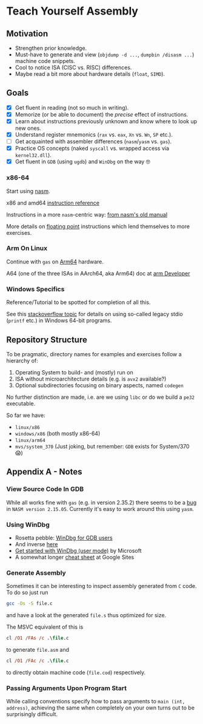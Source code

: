 # Teach Yourself Assembly

## Motivation

* Strengthen prior knowledge.
* Must-have to generate and view (`objdump -d ...`, `dumpbin /disasm ...`)
    machine code snippets.
* Cool to notice ISA (CISC vs. RISC) differences.
* Maybe read a bit more about hardware details (`float`, `SIMD`).

## Goals

* [x] Get fluent in reading (not so much in writing).
* [x] Memorize (or be able to document) the *precise* effect of instructions.
* [x] Learn about instructions previously unknown and know where to look up new ones.
* [x] Understand register mnemonics (`rax` vs. `eax`, `Xn` vs. `Wn`, `SP` etc.).
* [ ] Get acquainted with assembler differences (`nasm`/`yasm` vs. `gas`).
* [x] Practice OS concepts (naked `syscall` vs. wrapped access via `kernel32.dll`).
* [x] Get fluent in `GDB` (using `ugdb`) and `WinDbg` on the way 🤓

### x86-64

Start using [nasm](https://cs.lmu.edu/~ray/notes/nasmtutorial/).

x86 and amd64 [instruction reference](https://www.felixcloutier.com/x86/)

Instructions in a more `nasm`-centric way: [from nasm's  old manual](http://home.myfairpoint.net/fbkotler/nasmdocc.html)

More details on [floating point](https://rayseyfarth.com/asm/pdf/ch11-floating-point.pdf)
instructions which lend themselves to more exercises.

### Arm On Linux

Continue with `gas` on [Arm64](https://modexp.wordpress.com/2018/10/30/arm64-assembly/)
hardware.

A64 (one of the three ISAs in AArch64, aka Arm64) doc at [arm Developer](https://developer.arm.com/documentation/102374/0101)

### Windows Specifics

Reference/Tutorial to be spotted for completion of all this.

See this
[stackoverflow topic](https://stackoverflow.com/questions/64413414/unresolved-external-symbol-printf-in-windows-x64-assembly-programming-with-nasm)
for details on using so-called legacy stdio (`printf` etc.) in Windows 64-bit programs.

## Repository Structure

To be pragmatic, directory names for examples and exercises follow a hierarchy of:

1. Operating System to build- and (mostly) run on
2. ISA without microarchitecture details (e.g. is `avx2` available?)
3. Optional subdirectories focusing on binary aspects, named `codegen`

No further distinction are made, i.e. are we using `libc` or do we build a
`pe32` executable.

So far we have:

* `linux/x86`
* `windows/x86` (both mostly x86-64)
* `linux/arm64`
* `mvs/system_370` (Just joking, but remember: `GDB` exists for System/370 😱)

## Appendix A - Notes

### View Source Code In GDB

While all works fine with `gas` (e.g. in version 2.35.2) there seems to be a
[bug](https://stackoverflow.com/questions/72694342/gdb-does-not-load-source-lines-from-nasm) 
in `NASM version 2.15.05`. Currently it's easy to work around this using `yasm`.

### Using WinDbg

* Rosetta pebble: [WinDbg for GDB users](https://github.com/wangray/WinDBG-for-GDB-users)
* And inverse [here](https://blog.mattjustice.com/2018/08/24/gdb-for-windbg-users/)
* [Get started with WinDbg (user mode)](https://learn.microsoft.com/en-us/windows-hardware/drivers/debugger/getting-started-with-windbg) by Microsoft
* A somewhat longer [cheat sheet](https://sites.google.com/site/taesaza0/etc/windbgcheatsheet) at Google Sites

### Generate Assembly

Sometimes it can be interesting to inspect assembly generated from `C` code.
To do so just run

```bash
gcc -Os -S file.c
```

and have a look at the generated `file.s` thus optimized for size.

The MSVC equivalent of this is

```ps
cl /O1 /FAs /c .\file.c
```

to generate `file.asm` and

```ps
cl /O1 /FAc /c .\file.c
```

to directly obtain machine code (`file.cod`) respectively.

### Passing Arguments Upon Program Start

While calling conventions specify how to pass arguments to
`main (int, address)`, achieving the same when completely on your own
turns out to be surprisingly difficult.
